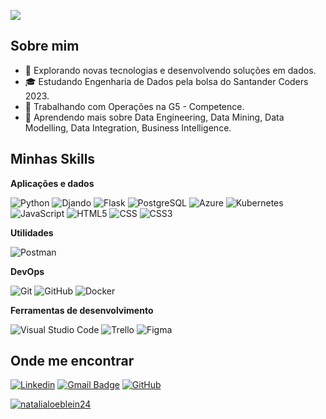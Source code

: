 ![](https://komarev.com/ghpvc/?username=iuricode&color=006bed)

## Sobre mim

- 🤔 Explorando novas tecnologias e desenvolvendo soluções em dados.
- 🎓 Estudando Engenharia de Dados pela bolsa do Santander Coders 2023.
- 💼 Trabalhando com Operações na G5 - Competence.
- 🌱 Aprendendo mais sobre Data Engineering, Data Mining, Data Modelling, Data Integration, Business Intelligence.

## Minhas Skills

**Aplicações e dados**

![Python](https://img.shields.io/badge/Python-3776AB?style=for-the-badge&logo=python&logoColor=white)
![Djando](https://img.shields.io/badge/Django-092E20?style=for-the-badge&logo=django&logoColor=white)
![Flask](https://img.shields.io/badge/Flask-000000?style=for-the-badge&logo=flask&logoColor=white)
![PostgreSQL](https://img.shields.io/badge/PostgreSQL-316192?style=for-the-badge&logo=postgresql&logoColor=white)
![Azure](https://img.shields.io/badge/Microsoft_Azure-0089D6?style=for-the-badge&logo=microsoft-azure&logoColor=white)
![Kubernetes](https://img.shields.io/badge/Kubernetes-326DE6?style=for-the-badge&logo=kubernetes&logoColor=white)
![JavaScript](https://img.shields.io/badge/JavaScript-F7DF1E?style=for-the-badge&logo=javascript&logoColor=black)
![HTML5](https://img.shields.io/badge/HTML5-E34F26?style=for-the-badge&logo=html5&logoColor=white)
![CSS](https://img.shields.io/badge/CSS-239120?&style=for-the-badge&logo=css3&logoColor=white)
![CSS3](https://img.shields.io/badge/CSS3-1572B6?style=for-the-badge&logo=css3&logoColor=white)


**Utilidades**

![Postman](https://img.shields.io/badge/-Postman-333333?style=flat&logo=postman)

**DevOps**

![Git](https://img.shields.io/badge/-Git-333333?style=flat&logo=git)
![GitHub](https://img.shields.io/badge/-GitHub-333333?style=flat&logo=github)
![Docker](https://img.shields.io/badge/-Docker-333333?style=flat&logo=docker)


**Ferramentas de desenvolvimento**

![Visual Studio Code](https://img.shields.io/badge/-Visual%20Studio%20Code-333333?style=flat&logo=visual-studio-code&logoColor=007ACC)
![Trello](https://img.shields.io/badge/-Trello-333333?style=flat&logo=trello&logoColor=007ACC)
![Figma](https://img.shields.io/badge/-Figma-333333?style=flat&logo=figma&logoColor=007ACC)



## Onde me encontrar

[![Linkedin](https://img.shields.io/badge/-Natalia-Loeblein-blue?style=flat-square&logo=Linkedin&logoColor=white&link=https://www.linkedin.com/in/natalia-loeblein/)](https://www.linkedin.com/in/natalia-loeblein/)
[![Gmail Badge](https://img.shields.io/badge/-natalialoeblein1@gmail.com-006bed?style=flat-square&logo=Gmail&logoColor=white&link=mailto:natalialoeblein1@gmail.com)](mailto:natalialoeblein1@gmail.com)
[![GitHub](https://img.shields.io/github/followers/iuricode?label=follow&style=social)](https://github.com/natalialoeblein24)

[![natalialoeblein24](https://github-readme-stats.vercel.app/api/top-langs/?username=natalialoeblein24&hide=html&layout=compact&theme=dark)](https://github.com/natalialoeblein24/github-readme-stats)

